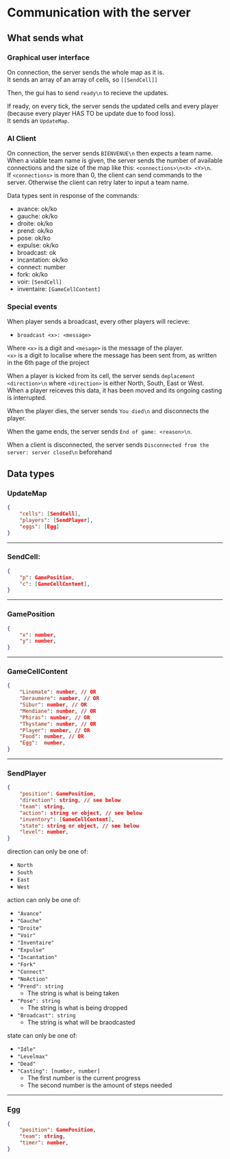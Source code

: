 # Communication with the server

## What sends what

### Graphical user interface

On connection, the server sends the whole map as it is. <br />
It sends an array of an array of cells, so `[[SendCell]]`

Then, the gui has to send `ready\n` to recieve the updates.

If ready, on every tick, the server sends the updated cells and every player
(because every player HAS TO be update due to food loss). <br />
It sends an `UpdateMap`.

### AI Client

On connection, the server sends `BIENVENUE\n` then expects a team name. When a viable team name is given, the server sends the number of available connections and the size of the map like this: `<connections>\n<X> <Y>\n`.<br />
If `<connections>` is more than 0, the client can send commands to the server. Otherwise the client can retry later to input a team name. 

Data types sent in response of the commands:
- avance: ok/ko
- gauche: ok/ko
- droite: ok/ko
- prend: ok/ko
- pose: ok/ko
- expulse: ok/ko
- broadcast: ok
- incantation: ok/ko
- connect: number
- fork: ok/ko
- voir: `[SendCell]`
- inventaire: `[GameCellContent]`

### Special events

When player sends a broadcast, every other players will recieve:
- `broadcast <x>: <message>`

Where `<x>` is a digit and `<mesage>` is the message of the player. <br />
`<x>` is a digit to localise where the message has been sent from, as written in the 6th page of the project

When a player is kicked from its cell, the server sends `deplacement <direction>\n` where `<direction>` is either North, South, East or West.<br />
When a player reiceves this data, it has been moved and its ongoing casting is interrupted.

When the player dies, the server sends `You died\n` and disconnects the player.

When the game ends, the server sends `End of game: <reason>\n`.

When a client is disconnected, the server sends `Disconnected from the server: server closed\n` beforehand

## Data types

### UpdateMap

```json
{
	"cells": [SendCell],
	"players": [SendPlayer],
	"eggs": [Egg]
}
```

---
### SendCell:

```json
{
	"p": GamePosition,
	"c": [GameCellContent], 
}
```

---
### GamePosition

```json
{
	"x": number,
	"y": number, 
}
```

---
### GameCellContent

```json
{
	"Linemate": number, // OR
	"Deraumere": number, // OR
	"Sibur": number, // OR
	"Mendiane": number, // OR
	"Phiras": number, // OR
	"Thystame": number, // OR
	"Player": number, // OR
	"Food": number, // OR
	"Egg":  number,
}
```

---
### SendPlayer

```json
{
	"position": GamePosition,
	"direction": string, // see below
	"team": string,
	"action": string or object, // see below
	"inventory": [GameCellContent],
	"state": string or object, // see below
	"level": number,
}
```

direction can only be one of:
- `North`
- `South`
- `East`
- `West`

action can only be one of:
- `"Avance"`
- `"Gauche"`
- `"Droite"`
- `"Voir"`
- `"Inventaire"`
- `"Expulse"`
- `"Incantation"`
- `"Fork"`
- `"Connect"`
- `"NoAction"`
- `"Prend": string`
  - The string is what is being taken
- `"Pose": string`
  - The string is what is being dropped
- `"Broadcast": string`
  - The string is what will be braodcasted

state can only be one of:
- `"Idle"`
- `"Levelmax"`
- `"Dead"`
- `"Casting": [number, number]`
  - The first number is the current progress
  - The second number is the amount of steps needed

---
### Egg
```json
{
	"position": GamePosition,
	"team": string,
	"timer": number,
}